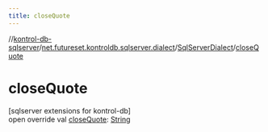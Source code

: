 ```yaml
---
title: closeQuote
---
```

//[kontrol-db-sqlserver](../../../index.html)/[net.futureset.kontroldb.sqlserver.dialect](../index.html)/[SqlServerDialect](index.html)/[closeQuote](close-quote.html)



# closeQuote



[sqlserver extensions for kontrol-db]\
open override val [closeQuote](close-quote.html): [String](https://kotlinlang.org/api/latest/jvm/stdlib/kotlin/-string/index.html)




